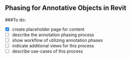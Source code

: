 ## Phasing for Annotative Objects in Revit

###To do:

- [x] create placeholder page for content
- [ ] describe the annotation phasing process
- [ ] show workflow of utilizing annotation phases
- [ ] indicate additional views for this process
- [ ] describe use-cases of this process
